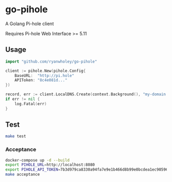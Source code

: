# go-pihole

A Golang Pi-hole client

Requires Pi-hole Web Interface >= 5.11

## Usage

```go
import "github.com/ryanwholey/go-pihole"

client := pihole.New(pihole.Config{
	BaseURL:  "http://pi.hole"
	APIToken: "8c4e081d..."
})

record, err := client.LocalDNS.Create(context.Background(), "my-domain.com", "127.0.0.1")
if err != nil {
	log.Fatal(err)
}
```

## Test

```sh
make test
```

### Acceptance

```sh
docker-compose up -d --build
export PIHOLE_URL=http://localhost:8080
export PIHOLE_API_TOKEN=7b3d979ca8330a94fa7e9e1b466d8b99e0bcdea1ec90596c0dcc8d7ef6b4300c
make acceptance
```
